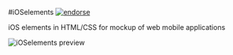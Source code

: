 #iOSelements
[![endorse](http://api.coderwall.com/jmarizgit/endorsecount.png)](http://coderwall.com/jmarizgit)

iOS elements in HTML/CSS for mockup of web mobile applications

![iOSelements preview](http://emoriz.com/github/ioselementspreview.png)

